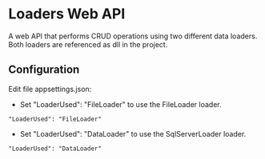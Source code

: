 ﻿# Loaders Web API

A web API that performs CRUD operations using two different data loaders. 
Both loaders are referenced as dll in the project.

## Configuration
Edit file appsettings.json:
* Set "LoaderUsed": "FileLoader" to use the FileLoader loader.
```
"LoaderUsed": "FileLoader"
```
* Set "LoaderUsed": "DataLoader" to use the SqlServerLoader loader.
```
"LoaderUsed": "DataLoader"
```